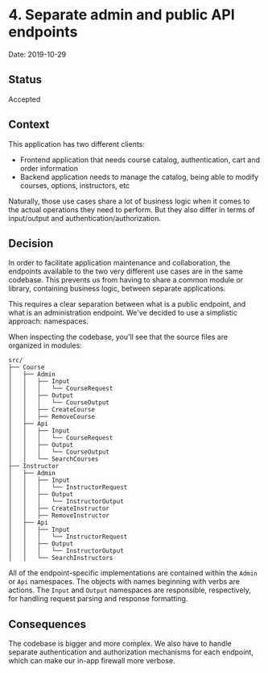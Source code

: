 # 4. Separate admin and public API endpoints

Date: 2019-10-29

## Status

Accepted

## Context

This application has two different clients:

- Frontend application that needs course catalog, authentication,
  cart and order information
- Backend application needs to manage the catalog, being able to
  modify courses, options, instructors, etc

Naturally, those use cases share a lot of business logic when it comes
to the actual operations they need to perform. But they also differ
in terms of input/output and authentication/authorization.

## Decision

In order to facilitate application maintenance and collaboration, the
endpoints available to the two very different use cases are in the
same codebase. This prevents us from having to share a common module
or library, containing business logic, between separate applications.

This requires a clear separation between what is a public endpoint,
and what is an administration endpoint. We've decided to use a
simplistic approach: namespaces.

When inspecting the codebase, you'll see that the source files are
organized in modules:

    src/
    ├── Course
    │   ├── Admin
    │   │   ├── Input
    │   │   │   └── CourseRequest
    │   │   ├── Output
    │   │   │   └── CourseOutput
    │   │   ├── CreateCourse
    │   │   ├── RemoveCourse
    │   ├── Api
    │   │   ├── Input
    │   │   │   └── CourseRequest
    │   │   ├── Output
    │   │   │   └── CourseOutput
    │   │   └── SearchCourses
    ├── Instructor
    │   ├── Admin
    │   │   ├── Input
    │   │   │   └── InstructorRequest
    │   │   ├── Output
    │   │   │   └── InstructorOutput
    │   │   ├── CreateInstructor
    │   │   ├── RemoveInstructor
    │   ├── Api
    │   │   ├── Input
    │   │   │   └── InstructorRequest
    │   │   ├── Output
    │   │   │   └── InstructorOutput
    │   │   └── SearchInstructors

All of the endpoint-specific implementations are contained within
the `Admin` or `Api` namespaces. The objects with names beginning
with verbs are actions. The `Input` and `Output` namespaces are
responsible, respectively, for handling request parsing and
response formatting.

## Consequences

The codebase is bigger and more complex. We also have to handle
separate authentication and authorization mechanisms for each
endpoint, which can make our in-app firewall more verbose.
